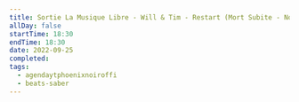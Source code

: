 ```yaml
---
title: Sortie La Musique Libre - Will & Tim - Restart (Mort Subite - Normal) sur Beat Saber
allDay: false
startTime: 18:30
endTime: 18:30
date: 2022-09-25
completed: 
tags:
  - agendaytphoenixnoiroffi
  - beats-saber
---
```

